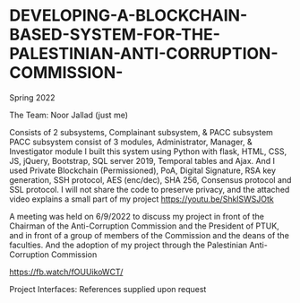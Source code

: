 # DEVELOPING-A-BLOCKCHAIN-BASED-SYSTEM-FOR-THE-PALESTINIAN-ANTI-CORRUPTION-COMMISSION-

Spring 2022

The Team: Noor Jallad (just me)

Consists of 2 subsystems, Complainant subsystem, &amp; PACC subsystem PACC subsystem consist of 3 modules, Administrator, Manager, &amp; Investigator module I built this system using Python with flask, HTML, CSS, JS, jQuery, Bootstrap, SQL server 2019, Temporal tables and Ajax. And I used Private Blockchain (Permissioned), PoA, Digital Signature, RSA key generation, SSH protocol, AES (enc/dec), SHA 256, Consensus protocol and SSL protocol.
I will not share the code to preserve privacy, and the attached video explains a small part of my project
https://youtu.be/ShklSWSJOtk

A meeting was held on 6/9/2022 to discuss my project in front of the Chairman of the Anti-Corruption Commission and the President of PTUK, and in front of a group of members of the Commission and the deans of the faculties.
And the adoption of my project through the Palestinian Anti-Corruption Commission

https://fb.watch/fOUUikoWCT/

Project Interfaces: References supplied upon request
